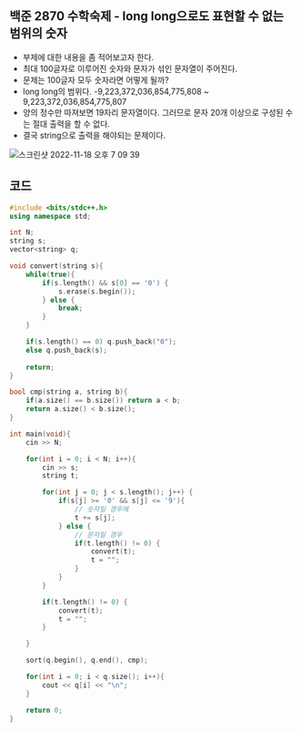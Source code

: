 ## 백준 2870 수학숙제 - long long으로도 표현할 수 없는 범위의 숫자
- 부제에 대한 내용을 좀 적어보고자 한다.
- 최대 100글자로 이루어진 숫자와 문자가 섞인 문자열이 주어진다.
- 문제는 100글자 모두 숫자라면 어떻게 될까?
- long long의 범위다. -9,223,372,036,854,775,808 ~ 9,223,372,036,854,775,807
- 양의 정수만 따져보면 19자리 문자열이다. 그러므로 문자 20개 이상으로 구성된 수는 절대 출력을 할 수 없다.
- 결국 string으로 출력을 해야되는 문제이다.


![스크린샷 2022-11-18 오후 7 09 39](https://user-images.githubusercontent.com/91730236/202677313-102b92b7-8809-4e5a-93d2-338fbdfc19e4.png)



## 코드

```C++
#include <bits/stdc++.h> 
using namespace std;

int N;
string s;
vector<string> q;

void convert(string s){
    while(true){
        if(s.length() && s[0] == '0') {
            s.erase(s.begin());
        } else {
            break;
        }
    }

    if(s.length() == 0) q.push_back("0");
    else q.push_back(s);
    
    return;
}

bool cmp(string a, string b){
	if(a.size() == b.size()) return a < b;
	return a.size() < b.size();
}

int main(void){
    cin >> N;

    for(int i = 0; i < N; i++){
        cin >> s;
        string t;

        for(int j = 0; j < s.length(); j++) {
            if(s[j] >= '0' && s[j] <= '9'){
                // 숫자일 경우에
                t += s[j];
            } else {
                // 문자일 경우
                if(t.length() != 0) {
                    convert(t);
                    t = "";
                }
            }
        }

        if(t.length() != 0) {
            convert(t);
            t = "";
        }

    }

    sort(q.begin(), q.end(), cmp);

    for(int i = 0; i < q.size(); i++){
        cout << q[i] << "\n";
    }

    return 0;
}
```
